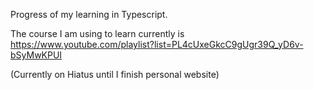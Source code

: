 Progress of my learning in Typescript.

The course I am using to learn currently is https://www.youtube.com/playlist?list=PL4cUxeGkcC9gUgr39Q_yD6v-bSyMwKPUI

(Currently on Hiatus until I finish personal website)
